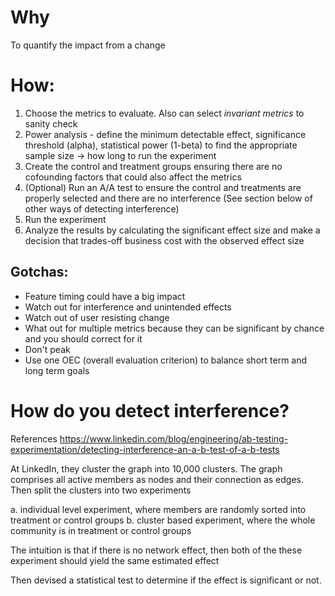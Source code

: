 # Why
To quantify the impact from a change
# How:
1. Choose the metrics to evaluate. Also can select *invariant metrics* to sanity check 
2. Power analysis - define the minimum detectable effect, significance threshold (alpha), statistical power (1-beta) to find the appropriate sample size -> how long to run the experiment
3. Create the control and treatment groups ensuring there are no cofounding factors that could also affect the metrics
4. (Optional) Run an A/A test to ensure the control and treatments are properly selected and there are no interference (See section below of other ways of detecting interference)
5. Run the experiment
6. Analyze the results by calculating the significant effect size and make a decision that trades-off business cost with the observed effect size 
## Gotchas:
- Feature timing could have a big impact 
- Watch out for interference and unintended effects
- Watch out of user resisting change
- What out for multiple metrics because they can be significant by chance and you should correct for it
- Don't peak
- Use one OEC (overall evaluation criterion) to balance short term and long term goals
# How do you detect interference?
References
https://www.linkedin.com/blog/engineering/ab-testing-experimentation/detecting-interference-an-a-b-test-of-a-b-tests

At LinkedIn, they cluster the graph into 10,000 clusters. The graph comprises all active members as nodes and their connection as edges. Then split the clusters into two experiments

a. individual level experiment, where members are randomly sorted into treatment or control groups
b. cluster based experiment, where the whole community is in treatment or control groups

The intuition is that if there is no network effect, then both of the these experiment should yield the same estimated effect

Then devised a statistical test to determine if the effect is significant or not.